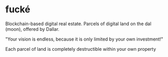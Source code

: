 # fucké
Blockchain-based digital real estate. Parcels of digital land on the dal (moon), offered by Dallar.


"Your vision is endless, because it is only limited by your own investment!"


Each parcel of land is completely destructible within your own property
